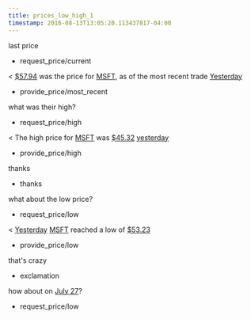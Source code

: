 ```yaml
---
title: prices_low_high_1
timestamp: 2016-08-13T13:05:20.113437817-04:00
---
```


last price
* request_price/current

< [$57.94](currency/price) was the price for [MSFT](ticker_symbol), as of the most recent trade [Yesterday](time/price_time)
* provide_price/most_recent

what was their high?
* request_price/high

< The high price for [MSFT](ticker_symbol) was [$45.32](currency/price) [yesterday](time/price_time)
* provide_price/high

thanks
* thanks

what about the low price?
* request_price/low

< [Yesterday](time/price_time) [MSFT](ticker_symbol) reached a low of [$53.23](currency/price)
* provide_price/low

that's crazy
* exclamation

how about on [July 27](time/price_time)?
* request_price/low

